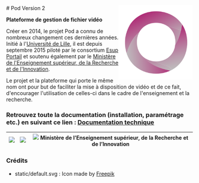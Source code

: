 <img src="./pod/main/static/img/logoPod.svg" width="200" style="float:right" loading="lazy">
# Pod Version 2

**Plateforme de gestion de fichier vidéo**

Créer en 2014, le projet Pod a connu de nombreux changement ces dernières années. Initié à l'[Université de Lille](https://www.univ-lille.fr/ "Université de Lille"), il est depuis septembre 2015 piloté par le consortium [Esup Portail](https://www.esup-portail.org/ "Esup Portail") et soutenu également par le [Ministère de l'Enseignement supérieur, de la Recherche et de l'Innovation](http://www.enseignementsup-recherche.gouv.fr/ "Ministère de l'Enseignement supérieur, de la Recherche et de l'Innovation").

Le projet et la plateforme qui porte le même nom ont pour but de faciliter la mise à disposition de vidéo et de ce fait, d'encourager l'utilisation de celles-ci dans le cadre de l'enseignement et la recherche.

### <a name="documentation-technique"></a> Retrouvez toute la documentation (installation, paramétrage etc.) en suivant ce lien : [Documentation technique](https://www.esup-portail.org/wiki/display/ES/esup-pod "Documentation")

<img src="https://www.univ-lille.fr/typo3conf/ext/ul2fpfb/Resources/Public/assets/img/UL-ROSE-dark-2014.svg" height="50" loading="lazy"> | <img src="https://www.esup-portail.org/sites/default/files/logo-esupportail_1.png" height="50" loading="lazy"> | <img src="http://cache.media.enseignementsup-recherche.gouv.fr/image/Global/35/8/Marianne_seule_MESRI_head_www_766358.jpg" height="50" loading="lazy"> Ministère de lʼEnseignement supérieur, de la Recherche et de lʼInnovation
:-----:|:-----:|:----:

### Crédits
* static/default.svg : Icon made by <a href="https://www.freepik.com" title="Freepik">Freepik</a>

